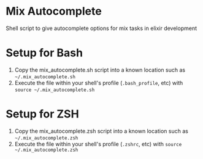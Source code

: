 # Mix Autocomplete
Shell script to give autocomplete options for mix tasks in elixir development

# Setup for Bash
1. Copy the mix_autocomplete.sh script into a known location such as `~/.mix_autocomplete.sh`
2. Execute the file within your shell's profile (`.bash_profile`, etc) with `source ~/.mix_autocomplete.sh`

# Setup for ZSH
1. Copy the mix_autocomplete.zsh script into a known location such as `~/.mix_autocomplete.zsh`
2. Execute the file within your shell's profile (`.zshrc`, etc) with `source ~/.mix_autocomplete.zsh`
